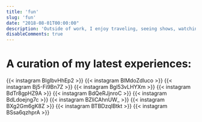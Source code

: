 ```yaml
---
title: 'fun'
slug: 'fun'
date: "2018-08-01T00:00:00"
description: 'Outside of work, I enjoy traveling, seeing shows, watching films, and learning about arts.'
disableComments: true
---
```

# A curation of my latest experiences:
{{< instagram BlgIbvHhEp2 >}}
{{< instagram BlMdoZdluco >}}
{{< instagram Bj5-Fi9Bn7Z >}}
{{< instagram Bgl53vLHYXm >}}
{{< instagram BdTr8gpHZ9A >}}
{{< instagram BdQeRJjnroC >}}
{{< instagram BdLdoejng7c >}}
{{< instagram BZliCAhnUW_ >}}
{{< instagram BXg2Gm6gK8Z >}}
{{< instagram BTBDzqIBtkt >}}
{{< instagram BSsa6qzhprA >}}

